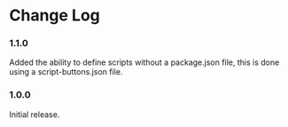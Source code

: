 # Change Log

### 1.1.0

Added the ability to define scripts without a package.json file, this is done using a script-buttons.json file.

### 1.0.0

Initial release.
